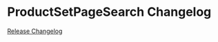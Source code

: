 # ProductSetPageSearch Changelog

[Release Changelog](https://github.com/spryker/ProductSetPageSearch/releases)

